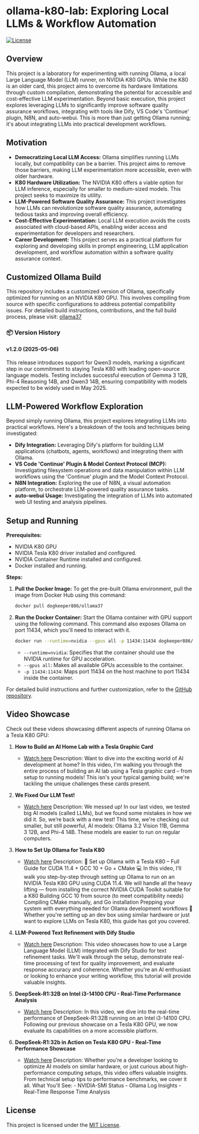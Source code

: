 # ollama-k80-lab: Exploring Local LLMs & Workflow Automation

[![License](https://img.shields.io/badge/License-MIT-yellow.svg)](https://opensource.org/licenses/MIT)

## Overview

This project is a laboratory for experimenting with running Ollama, a local Large Language Model (LLM) runner, on NVIDIA K80 GPUs. While the K80 is an older card, this project aims to overcome its hardware limitations through custom compilation, demonstrating the potential for accessible and cost-effective LLM experimentation. Beyond basic execution, this project explores leveraging LLMs to significantly improve software quality assurance workflows, integrating with tools like Dify, VS Code's 'Continue' plugin, N8N, and auto-webui.  This is more than just getting Ollama running; it's about integrating LLMs into practical development workflows.

## Motivation

* **Democratizing Local LLM Access:** Ollama simplifies running LLMs locally, but compatibility can be a barrier. This project aims to remove those barriers, making LLM experimentation more accessible, even with older hardware.
* **K80 Hardware Utilization:** The NVIDIA K80 offers a viable option for LLM inference, especially for smaller to medium-sized models. This project seeks to maximize its utility.
* **LLM-Powered Software Quality Assurance:** This project investigates how LLMs can revolutionize software quality assurance, automating tedious tasks and improving overall efficiency.
* **Cost-Effective Experimentation:** Local LLM execution avoids the costs associated with cloud-based APIs, enabling wider access and experimentation for developers and researchers.
* **Career Development:** This project serves as a practical platform for exploring and developing skills in prompt engineering, LLM application development, and workflow automation within a software quality assurance context.

## Customized Ollama Build

This repository includes a customized version of Ollama, specifically optimized for running on an NVIDIA K80 GPU. This involves compiling from source with specific configurations to address potential compatibility issues.  For detailed build instructions, contributions, and the full build process, please visit: [ollama37](https://github.com/dogkeeper886/ollama37)

### 📦 Version History

#### v1.2.0 (2025-05-06)

This release introduces support for Qwen3 models, marking a significant step in our commitment to staying Tesla K80 with leading open-source language models. Testing includes successful execution of Gemma 3 12B, Phi-4 Reasoning 14B, and Qwen3 14B, ensuring compatibility with models expected to be widely used in May 2025.

## LLM-Powered Workflow Exploration

Beyond simply running Ollama, this project explores integrating LLMs into practical workflows. Here's a breakdown of the tools and techniques being investigated:

* **Dify Integration:** Leveraging Dify's platform for building LLM applications (chatbots, agents, workflows) and integrating them with Ollama.
* **VS Code 'Continue' Plugin & Model Context Protocol (MCP):**  Investigating filesystem operations and data manipulation within LLM workflows using the 'Continue' plugin and the Model Context Protocol.
* **N8N Integration:**  Exploring the use of N8N, a visual automation platform, to orchestrate LLM-powered quality assurance tasks.
* **auto-webui Usage:** Investigating the integration of LLMs into automated web UI testing and analysis pipelines.

## Setup and Running

**Prerequisites:**

* NVIDIA K80 GPU
* NVIDIA Tesla K80 driver installed and configured.
* NVIDIA Container Runtime installed and configured.
* Docker installed and running.

**Steps:**

1.  **Pull the Docker Image:**  To get the pre-built Ollama environment, pull the image from Docker Hub using this command:

    ```bash
    docker pull dogkeeper886/ollama37
    ```

2.  **Run the Docker Container:** Start the Ollama container with GPU support using the following command.  This command also exposes Ollama on port 11434, which you'll need to interact with it.

    ```bash
    docker run --runtime=nvidia --gpus all -p 11434:11434 dogkeeper886/ollama37
    ```

    *   `--runtime=nvidia`:  Specifies that the container should use the NVIDIA runtime for GPU acceleration.
    *   `--gpus all`:  Makes all available GPUs accessible to the container.
    *   `-p 11434:11434`: Maps port 11434 on the host machine to port 11434 inside the container.

For detailed build instructions and further customization, refer to the [GitHub repository](ollama37/README.md).

## Video Showcase

Check out these videos showcasing different aspects of running Ollama on a Tesla K80 GPU:

1. **How to Build an AI Home Lab with a Tesla Graphic Card**
   - [Watch here](https://youtu.be/-5gMpGI49PA)
   Description: Want to dive into the exciting world of AI development at home? In this video, I'm walking you through the entire process of building an AI lab using a Tesla graphic card – from setup to running models! This isn's your typical gaming build; we're tackling the unique challenges these cards present.

2. **We Fixed Our LLM Test!**
   - [Watch here](https://youtu.be/TUwjZ20rr-U)
   Description: We messed up! In our last video, we tested big AI models (called LLMs), but we found some mistakes in how we did it. So, we’re back with a new test! This time, we're checking out smaller, but still powerful, AI models: Ollama 3.2 Vision 11B, Gemma 3 12B, and Phi-4 14B. These models are easier to run on regular computers.

3. **How to Set Up Ollama for Tesla K80**
   - [Watch here](https://youtu.be/nJ0W6xCdp_c)
   Description: 🚀 Set up Ollama with a Tesla K80 – Full Guide for CUDA 11.4 + GCC 10 + Go + CMake 💻 In this video, I’ll walk you step-by-step through setting up Ollama to run on an NVIDIA Tesla K80 GPU using CUDA 11.4. We will handle all the heavy lifting — from installing the correct NVIDIA CUDA Toolkit suitable for a K80 Building GCC 10 from source (to meet compatibility needs) Compiling CMake manually, and Go installation Prepping your system with everything needed for Ollama development workflows 🔧 Whether you're setting up an dev box using similar hardware or just want to explore LLMs on Tesla K80, this guide has got you covered.

4. **LLM-Powered Text Refinement with Dify Studio**
   - [Watch here](https://youtu.be/FcAjriKB74M)
   Description: This video showcases how to use a Large Language Model (LLM) integrated with Dify Studio for text refinement tasks. We'll walk through the setup, demonstrate real-time processing of text for quality improvement, and evaluate response accuracy and coherence. Whether you're an AI enthusiast or looking to enhance your writing workflow, this tutorial will provide valuable insights.

5. **DeepSeek-R1:32B on Intel i3-14100 CPU - Real-Time Performance Analysis**
   - [Watch here](https://youtu.be/aCqV4hmMxtM)
   Description: In this video, we dive into the real-time performance of DeepSeek-R1:32B running on an Intel i3-14100 CPU. Following our previous showcase on a Tesla K80 GPU, we now evaluate its capabilities on a more accessible platform.

6. **DeepSeek-R1:32b in Action on Tesla K80 GPU - Real-Time Performance Showcase**
   - [Watch here](https://youtu.be/k8jHMa_cHCI)
   Description: Whether you’re a developer looking to optimize AI models on similar hardware, or just curious about high-performance computing setups, this video offers valuable insights. From technical setup tips to performance benchmarks, we cover it all. What You'll See: - NVIDIA-SMI Status - Ollama Log Insights - Real-Time Response Time Analysis

## License

This project is licensed under the [MIT License](LICENSE).

